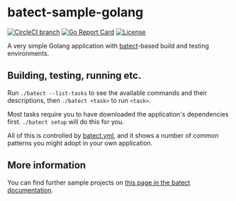 # batect-sample-golang

[![CircleCI branch](https://img.shields.io/circleci/project/github/batect/batect-sample-golang/master.svg)](https://circleci.com/gh/batect/batect-sample-golang)
[![Go Report Card](https://goreportcard.com/badge/github.com/batect/batect-sample-golang)](https://goreportcard.com/report/github.com/batect/batect-sample-golang)
[![License](https://img.shields.io/github/license/batect/batect-sample-golang.svg)](https://opensource.org/licenses/Apache-2.0)

A very simple Golang application with [batect](https://github.com/batect/batect)-based build and testing environments.

## Building, testing, running etc.

Run `./batect --list-tasks` to see the available commands and their descriptions, then `./batect <task>` to run `<task>`.

Most tasks require you to have downloaded the application's dependencies first. `./batect setup` will do this for you.

All of this is controlled by [batect.yml](batect.yml), and it shows a number of common patterns you might adopt in your own
application.

## More information

You can find further sample projects on [this page in the batect documentation](https://batect.charleskorn.com/SampleProjects.html).
